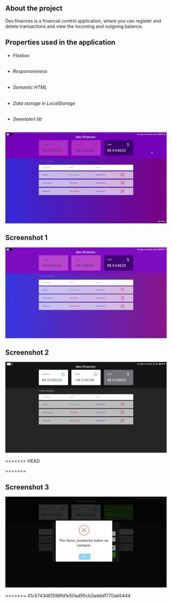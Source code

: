 <h2>About the project</h2>

Dev.finances is a financial control application, where you can register and delete transactions and view the incoming and outgoing balance.

## Properties used in the application

- ###### Flexbox

- ###### Responsiveness

- ###### Semantic HTML

- <h6>Data storage in LocalStorage</h6>

- <h6>Sweetalert lib</h6>

  

![gif](./README-images/toggle-theme.gif)

<h2>Screenshot 1</h2>

<div align="center">
    <img src="./README-images/screenshot-1.png" />
</div>

<h2>Screenshot 2</h2>

<div align="center">
    <img src="./README-images/screenshot-2.png" />
</div>

<<<<<<< HEAD





=======
<h2>Screenshot 3</h2>

<p align="center">
    <img src="./README-images/screenshot-3.png" />
</p>
>>>>>>> 41c5743d81598fd1e50ad95cb3adddf770ab5444
